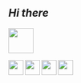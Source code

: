  ## *Hi there*

[<img height="50px" target="blank" src="https://media1.giphy.com/media/lis80jMXZNvKVeq7DX/giphy.gif?cid=790b76117d5d633d19abab54ee03c483b25b5e13ebcd6d4e&rid=giphy.gif&ct=s" />](https://resume-seven-gamma.vercel.app/)

<div align="center">
   <a href="https://www.typescriptlang.org/" target="blank">
    <img align="left" height="30px" src="https://cdn.jsdelivr.net/gh/devicons/devicon/icons/typescript/typescript-plain.svg" />
   </a>
   <a href="https://reactjs.org/" target="blank"> 
    <img align="left" height="30px" src="https://cdn.jsdelivr.net/gh/devicons/devicon/icons/react/react-original.svg" />
   </a>
   <a href="https://nextjs.org/" target="blank">
    <img align="left" height="30px" src="https://cdn.jsdelivr.net/gh/devicons/devicon/icons/nextjs/nextjs-original.svg" />
   </a>
   <a href="https://sass-lang.com/" target="blank">
    <img align="left" height="30px" src="https://cdn.jsdelivr.net/gh/devicons/devicon/icons/sass/sass-original.svg" />
   </a>
</div>



          

